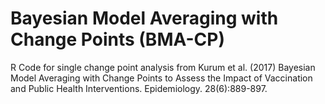 # Bayesian Model Averaging with Change Points (BMA-CP)

R Code for single change point analysis from Kurum et al. (2017) Bayesian Model Averaging with Change Points to Assess the Impact of Vaccination and Public Health Interventions. Epidemiology. 28(6):889-897.
